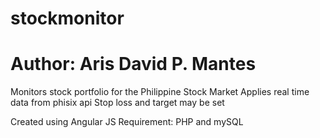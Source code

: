 # stockmonitor
# Author: Aris David P. Mantes

Monitors stock portfolio for the Philippine Stock Market
Applies real time data from phisix api 
Stop loss and target may be set

Created using Angular JS
Requirement:
PHP and mySQL
